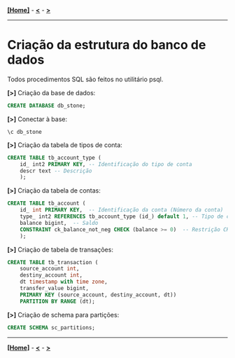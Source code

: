 [**[Home]**](../README.md "Página inicial") - 
[**<**](01_install_pgbouncer.md "Instalação do PgBouncer via código-fonte") - 
[**>**](04_initial_data.md "Criação de procedures e funções")

---

# Criação da estrutura do banco de dados

Todos procedimentos SQL são feitos no utilitário psql.  
  
**[>]** Criação da base de dados:
```sql
CREATE DATABASE db_stone;
``` 

**[>]** Conectar à base:
```
\c db_stone
``` 

**[>]** Criação da tabela de tipos de conta:
```sql
CREATE TABLE tb_account_type (
    id_ int2 PRIMARY KEY, -- Identificação do tipo de conta
    descr text -- Descrição
    );
``` 

**[>]** Criação da tabela de contas:
```sql
CREATE TABLE tb_account (
    id_ int PRIMARY KEY,  -- Identificação da conta (Número da conta)
    type_ int2 REFERENCES tb_account_type (id_) default 1, -- Tipo de conta
    balance bigint,  -- Saldo
    CONSTRAINT ck_balance_not_neg CHECK (balance >= 0)  -- Restrição CHECK para evitar saldo negativo
    );
``` 

**[>]** Criação de tabela de transações:
```sql
CREATE TABLE tb_transaction (
	source_account int,
	destiny_account int,
	dt timestamp with time zone,
	transfer_value bigint,
	PRIMARY KEY (source_account, destiny_account, dt))
	PARTITION BY RANGE (dt);
``` 

**[>]** Criação de schema para partições:
```sql
CREATE SCHEMA sc_partitions;
``` 

---

[**[Home]**](../README.md "Página inicial") - 
[**<**](01_install_pgbouncer.md "Instalação do PgBouncer via código-fonte") - 
[**>**](04_initial_data.md "Criação de procedures e funções")